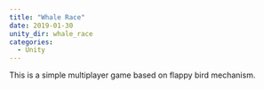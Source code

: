 ```yaml
---
title: "Whale Race"
date: 2019-01-30
unity_dir: whale_race
categories:
  - Unity
---
```


This is a simple multiplayer game based on flappy bird mechanism.
